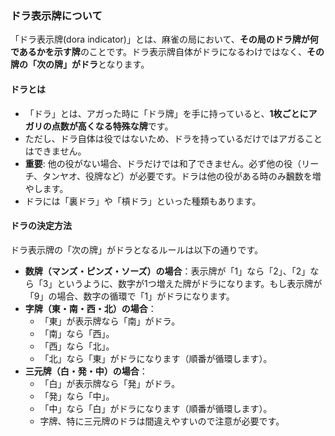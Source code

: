 ### ドラ表示牌について

「ドラ表示牌(dora indicator)」とは、麻雀の局において、**その局のドラ牌が何であるかを示す牌**のことです。ドラ表示牌自体がドラになるわけではなく、**その牌の「次の牌」がドラ**となります。

#### ドラとは
*   「ドラ」とは、アガった時に「ドラ牌」を手に持っていると、**1枚ごとにアガリの点数が高くなる特殊な牌**です。
*   ただし、ドラ自体は役ではないため、ドラを持っているだけではアガることはできません。
*   **重要**: 他の役がない場合、ドラだけでは和了できません。必ず他の役（リーチ、タンヤオ、役牌など）が必要です。ドラは他の役がある時のみ飜数を増やします。
*   ドラには「裏ドラ」や「槓ドラ」といった種類もあります。

#### ドラの決定方法
ドラ表示牌の「次の牌」がドラとなるルールは以下の通りです。
*   **数牌（マンズ・ピンズ・ソーズ）の場合**：表示牌が「1」なら「2」、「2」なら「3」というように、数字が1つ増えた牌がドラになります。もし表示牌が「9」の場合、数字の循環で「1」がドラになります。
*   **字牌（東・南・西・北）の場合**：
    *   「東」が表示牌なら「南」がドラ。
    *   「南」なら「西」。
    *   「西」なら「北」。
    *   「北」なら「東」がドラになります（順番が循環します）。
*   **三元牌（白・発・中）の場合**：
    *   「白」が表示牌なら「発」がドラ。
    *   「発」なら「中」。
    *   「中」なら「白」がドラになります（順番が循環します）。
    *   字牌、特に三元牌のドラは間違えやすいので注意が必要です。

